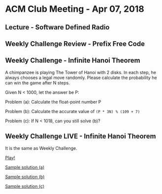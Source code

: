 ACM Club Meeting - Apr 07, 2018
===

Lecture - Software Defined Radio
---

Weekly Challenge Review - Prefix Free Code
---

Weekly Challenge - Infinite Hanoi Theorem
---

A chimpanzee is playing The Tower of Hanoi with 2 disks. In each step, he always chooses a legal move randomly. Please calculate the probability he can win the game after N steps.

Given N < 1000, let the answer be P:

Problem (a): Calculate the float-point number P

Problem (b): Calculate the accurate value of `(P * 3N) % (109 + 7)`

Problem (c): If N < 1018, can you still solve (b)?

Weekly Challenge LIVE - Infinite Hanoi Theorem
---

It is the same as Weekly Challenge.

[Play!](https://docs.google.com/forms/d/e/1FAIpQLSeJ1vUh5NO0mdcoStI5Ovu13CRdoU9mS1cAi_fv_O1DBB7aJQ/viewform)

[Sample solution (a)](Infinite-Hanoi-Theorem-Float.cpp)

[Sample solution (b)](Infinite-Hanoi-Theorem-Naive.cpp)

[Sample solution (c)](Infinite-Hanoi-Theorem.cpp)
